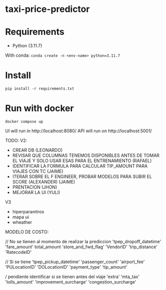 # taxi-price-predictor

# Requirements

- Python (3.11.7)

With conda:
`conda create -n <env-name> python=3.11.7`

# Install

`pip install -r requirements.txt`

# Run with docker

`docker compose up`

UI will run in http://localhost:8080/
API will run on http://localhost:5001/

TODO:
V2:

- CREAR DB (LEONARDO)
- REVISAR QUE COLUMNAS TENEMOS DISPONIBLES ANTES DE TOMAR EL VIAJE Y SOLO USAR ESAS PARA EL ENTRENAMIENTO (RAFAEL)
- IDENTIFICAR LA FORMULA PARA CALCULAR TIP_AMOUNT PARA VIAJES CON TC (JAIME)
- ITERAR SOBRE EL F ENGINEER, PROBAR MODELOS PARA SUBIR EL SCORE (ALEXANDER) (JAIME)
- PRENTACION (JHON)
- MEJORAR LA UI (YULI)

V3

- hiperparamtros
- mapa ui
- wheather

MODELO DE COSTO:

// No se tienen al momento de realizar la prediccion
'tpep_dropoff_datetime'
'fare_amount'
total_amount
'store_and_fwd_flag'
'VendorID'
'trip_distance'
'RatecodeID'

// Si se tiene
'tpep_pickup_datetime'
'passenger_count'
'airport_fee'
'PULocationID'
'DOLocationID'
'payment_type'
'tip_amount'


/ pendiente identificar si se tienen antes del viaje
'extra'
'mta_tax'
'tolls_amount'
'improvement_surcharge'
'congestion_surcharge'
